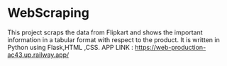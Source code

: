 # WebScraping
This project scraps the data from Flipkart and shows the important information in a tabular format with respect to the product. It is written in Python using Flask,HTML ,CSS.
APP LINK : https://web-production-ac43.up.railway.app/
